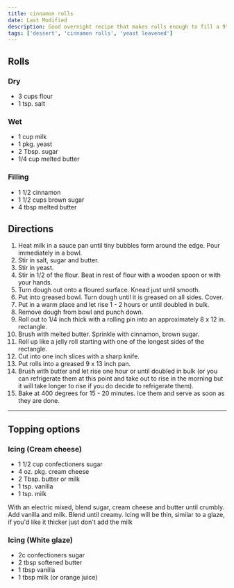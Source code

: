 ```yaml
---
title: cinnamon rolls
date: Last Modified
description: Good overnight recipe that makes rolls enough to fill a 9" by 13" tray.
tags: ['dessert', 'cinnamon rolls', 'yeast leavened']
---
```


## Rolls

### Dry

- 3 cups flour
- 1 tsp. salt

### Wet

- 1 cup milk
- 1 pkg. yeast
- 2 Tbsp. sugar
- 1/4 cup melted butter

### Filling

- 1 1/2 cinnamon
- 1 1/2 cups brown sugar
- 4 tbsp melted butter

## Directions

1. Heat milk in a sauce pan until tiny bubbles form around the edge. Pour immediately in a bowl.
2. Stir in salt, sugar and butter.
3. Stir in yeast.
4. Stir in 1/2 of the flour. Beat in rest of flour with a wooden spoon or with your hands.
5. Turn dough out onto a floured surface. Knead just until smooth.
6. Put into greased bowl. Turn dough until it is greased on all sides. Cover.
7. Put in a warm place and let rise 1 - 2 hours or until doubled in bulk.
8. Remove dough from bowl and punch down.
9. Roll out to 1/4 inch thick with a rolling pin into an approximately 8 x 12 in. rectangle.
10. Brush with melted butter. Sprinkle with cinnamon, brown sugar.
11. Roll up like a jelly roll starting with one of the longest sides of the rectangle.
12. Cut into one inch slices with a sharp knife.
13. Put rolls into a greased 9 x 13 inch pan.
14. Brush with butter and let rise one hour or until doubled in bulk (or you can refrigerate them at this point and take out to rise in the morning but it will take longer to rise if you do decide to refrigerate them).
15. Bake at 400 degrees for 15 - 20 minutes. Ice them and serve as soon as they are done.

---

## Topping options

### Icing (Cream cheese)

- 1 1/2 cup confectioners sugar
- 4 oz. pkg. cream cheese
- 2 Tbsp. butter or milk
- 1 tsp. vanilla
- 1 tsp. milk

With an electric mixed, blend sugar, cream cheese and butter until crumbly. Add vanilla and milk. Blend until creamy. Icing will be thin, similar to a glaze, if you'd like it thicker just don't add the milk

### Icing (White glaze)

- 2c confectioners sugar
- 2 tbsp softened butter
- 1 tbsp vanilla
- 1 tbsp milk (or orange juice)
